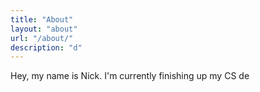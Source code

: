 ```yaml
---
title: "About"
layout: "about"
url: "/about/"
description: "d"
---
```


Hey, my name is Nick. I'm currently finishing up my CS de
